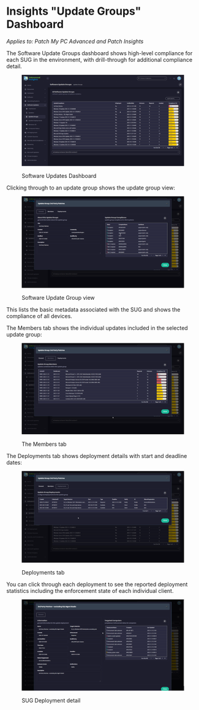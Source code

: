 # Insights "Update Groups" Dashboard

_Applies to: Patch My PC Advanced and Patch Insights_

The Software Update Groups dashboard shows high-level compliance for each SUG in the environment, with drill-through for additional compliance detail.

<figure><img src="../../../_images/gitbook/image%20%281033%29.png" alt=""><figcaption><p>Software Updates Dashboard</p></figcaption></figure>

Clicking through to an update group shows the update group view:

<figure><img src="../../../_images/gitbook/image%20%281034%29.png" alt=""><figcaption><p>Software Update Group view</p></figcaption></figure>

This lists the basic metadata associated with the SUG and shows the compliance of all devices.

The Members tab shows the individual updates included in the selected update group:

<figure><img src="../../../_images/gitbook/image%20%281035%29.png" alt=""><figcaption><p>The Members tab</p></figcaption></figure>

The Deployments tab shows deployment details with start and deadline dates:

<figure><img src="../../../_images/gitbook/image%20%281036%29.png" alt=""><figcaption><p>Deployments tab</p></figcaption></figure>

You can click through each deployment to see the reported deployment statistics including the enforcement state of each individual client.

<figure><img src="../../../_images/gitbook/image%20%281037%29.png" alt=""><figcaption><p>SUG Deployment detail</p></figcaption></figure>
